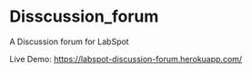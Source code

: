 # Disscussion_forum
A Discussion forum for LabSpot

Live Demo: https://labspot-discussion-forum.herokuapp.com/
